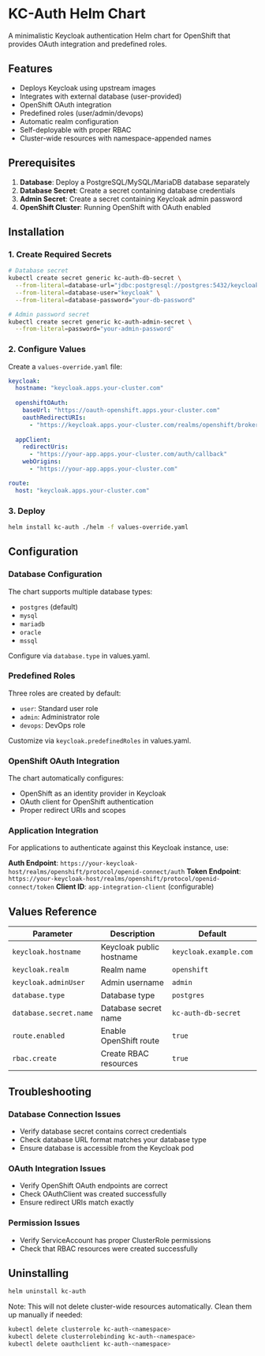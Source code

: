# KC-Auth Helm Chart

A minimalistic Keycloak authentication Helm chart for OpenShift that provides OAuth integration and predefined roles.

## Features

- Deploys Keycloak using upstream images
- Integrates with external database (user-provided)
- OpenShift OAuth integration
- Predefined roles (user/admin/devops)
- Automatic realm configuration
- Self-deployable with proper RBAC
- Cluster-wide resources with namespace-appended names

## Prerequisites

1. **Database**: Deploy a PostgreSQL/MySQL/MariaDB database separately
2. **Database Secret**: Create a secret containing database credentials
3. **Admin Secret**: Create a secret containing Keycloak admin password
4. **OpenShift Cluster**: Running OpenShift with OAuth enabled

## Installation

### 1. Create Required Secrets

```bash
# Database secret
kubectl create secret generic kc-auth-db-secret \
  --from-literal=database-url="jdbc:postgresql://postgres:5432/keycloak" \
  --from-literal=database-user="keycloak" \
  --from-literal=database-password="your-db-password"

# Admin password secret
kubectl create secret generic kc-auth-admin-secret \
  --from-literal=password="your-admin-password"
```

### 2. Configure Values

Create a `values-override.yaml` file:

```yaml
keycloak:
  hostname: "keycloak.apps.your-cluster.com"
  
  openshiftOAuth:
    baseUrl: "https://oauth-openshift.apps.your-cluster.com"
    oauthRedirectURIs:
      - "https://keycloak.apps.your-cluster.com/realms/openshift/broker/openshift-oauth/endpoint"
  
  appClient:
    redirectUris:
      - "https://your-app.apps.your-cluster.com/auth/callback"
    webOrigins:
      - "https://your-app.apps.your-cluster.com"

route:
  host: "keycloak.apps.your-cluster.com"
```

### 3. Deploy

```bash
helm install kc-auth ./helm -f values-override.yaml
```

## Configuration

### Database Configuration

The chart supports multiple database types:
- `postgres` (default)
- `mysql`
- `mariadb`
- `oracle`
- `mssql`

Configure via `database.type` in values.yaml.

### Predefined Roles

Three roles are created by default:
- `user`: Standard user role
- `admin`: Administrator role  
- `devops`: DevOps role

Customize via `keycloak.predefinedRoles` in values.yaml.

### OpenShift OAuth Integration

The chart automatically configures:
- OpenShift as an identity provider in Keycloak
- OAuth client for OpenShift authentication
- Proper redirect URIs and scopes

### Application Integration

For applications to authenticate against this Keycloak instance, use:

**Auth Endpoint**: `https://your-keycloak-host/realms/openshift/protocol/openid-connect/auth`
**Token Endpoint**: `https://your-keycloak-host/realms/openshift/protocol/openid-connect/token`
**Client ID**: `app-integration-client` (configurable)

## Values Reference

| Parameter | Description | Default |
|-----------|-------------|---------|
| `keycloak.hostname` | Keycloak public hostname | `keycloak.example.com` |
| `keycloak.realm` | Realm name | `openshift` |
| `keycloak.adminUser` | Admin username | `admin` |
| `database.type` | Database type | `postgres` |
| `database.secret.name` | Database secret name | `kc-auth-db-secret` |
| `route.enabled` | Enable OpenShift route | `true` |
| `rbac.create` | Create RBAC resources | `true` |

## Troubleshooting

### Database Connection Issues
- Verify database secret contains correct credentials
- Check database URL format matches your database type
- Ensure database is accessible from the Keycloak pod

### OAuth Integration Issues  
- Verify OpenShift OAuth endpoints are correct
- Check OAuthClient was created successfully
- Ensure redirect URIs match exactly

### Permission Issues
- Verify ServiceAccount has proper ClusterRole permissions
- Check that RBAC resources were created successfully

## Uninstalling

```bash
helm uninstall kc-auth
```

Note: This will not delete cluster-wide resources automatically. Clean them up manually if needed:

```bash
kubectl delete clusterrole kc-auth-<namespace>
kubectl delete clusterrolebinding kc-auth-<namespace>
kubectl delete oauthclient kc-auth-<namespace>
```